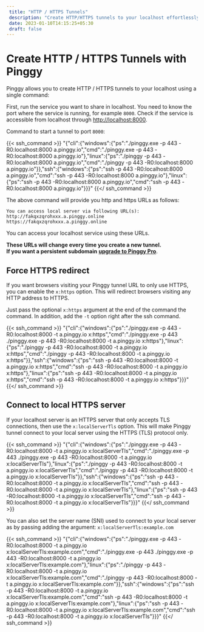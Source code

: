 ```yaml
---
 title: "HTTP / HTTPS Tunnels" 
 description: "Create HTTP/HTTPS tunnels to your localhost effortlessly with Pinggy. Use a single command to share your service, and access it through dynamic URLs. For a persistent subdomain, upgrade to Pinggy Pro."
 date: 2023-01-10T14:15:25+05:30 
 draft: false 
---
```


# Create HTTP / HTTPS Tunnels with Pinggy

Pinggy allows you to create HTTP / HTTPS tunnels to your localhost using a single command:

First, run the service you want to share in localhost. You need to know the port where the service is running, for example `8000`. Check if the service is accessible from localhost through <a href="http://localhost:8080" target="_blank">http://localhost:8000</a>.

Command to start a tunnel to port `8000`:

{{< ssh_command >}}
"{\"cli\":{\"windows\":{\"ps\":\"./pinggy.exe -p 443 -R0:localhost:8000 a.pinggy.io\",\"cmd\":\"./pinggy.exe -p 443 -R0:localhost:8000 a.pinggy.io\"},\"linux\":{\"ps\":\"./pinggy -p 443 -R0:localhost:8000 a.pinggy.io\",\"cmd\":\"./pinggy -p 443 -R0:localhost:8000 a.pinggy.io\"}},\"ssh\":{\"windows\":{\"ps\":\"ssh -p 443 -R0:localhost:8000 a.pinggy.io\",\"cmd\":\"ssh -p 443 -R0:localhost:8000 a.pinggy.io\"},\"linux\":{\"ps\":\"ssh -p 443 -R0:localhost:8000 a.pinggy.io\",\"cmd\":\"ssh -p 443 -R0:localhost:8000 a.pinggy.io\"}}}"
{{</ ssh_command >}}

The above command will provide you http and https URLs as follows:

```
You can access local server via following URL(s):
http://fakqxzqrohxxx.a.pinggy.online
https://fakqxzqrohxxx.a.pinggy.online
```

You can access your localhost service using these URLs.

**These URLs will change every time you create a new tunnel.<br> If you want a persistent subdomain** <b><a target="_blank" href="https://pinggy.io/#prices">upgrade to Pinggy Pro</a></b>.


## Force HTTPS redirect

If you want browsers visiting your Pinggy tunnel URL to only use HTTPS, you can enable the `x:https` option. This will redirect browsers visiting any HTTP address to HTTPS.


Just pass the optional `x:https` argument at the end of the command the command. In addition, add the `-t` option right after the ssh command.

{{< ssh_command >}}
"{\"cli\":{\"windows\":{\"ps\":\"./pinggy.exe -p 443 -R0:localhost:8000 -t a.pinggy.io x:https\",\"cmd\":\"./pinggy.exe -p 443 ./pinggy.exe -p 443 -R0:localhost:8000 -t a.pinggy.io x:https\"},\"linux\":{\"ps\":\"./pinggy -p 443 -R0:localhost:8000 -t a.pinggy.io x:https\",\"cmd\":\"./pinggy -p 443 -R0:localhost:8000 -t a.pinggy.io x:https\"}},\"ssh\":{\"windows\":{\"ps\":\"ssh -p 443 -R0:localhost:8000 -t a.pinggy.io x:https\",\"cmd\":\"ssh -p 443 -R0:localhost:8000 -t a.pinggy.io x:https\"},\"linux\":{\"ps\":\"ssh -p 443 -R0:localhost:8000 -t a.pinggy.io x:https\",\"cmd\":\"ssh -p 443 -R0:localhost:8000 -t a.pinggy.io x:https\"}}}"
{{</ ssh_command >}}



## Connect to local HTTPS server

If your localhost server is an HTTPS server that only accepts TLS connections, then use the `x:localServerTls` option. This will make Pinggy tunnel connect to your local server using the HTTPS (TLS) protocol only.

{{< ssh_command >}}
"{\"cli\":{\"windows\":{\"ps\":\"./pinggy.exe -p 443 -R0:localhost:8000 -t a.pinggy.io x:localServerTls\",\"cmd\":\"./pinggy.exe -p 443 ./pinggy.exe -p 443 -R0:localhost:8000 -t a.pinggy.io x:localServerTls\"},\"linux\":{\"ps\":\"./pinggy -p 443 -R0:localhost:8000 -t a.pinggy.io x:localServerTls\",\"cmd\":\"./pinggy -p 443 -R0:localhost:8000 -t a.pinggy.io x:localServerTls\"}},\"ssh\":{\"windows\":{\"ps\":\"ssh -p 443 -R0:localhost:8000 -t a.pinggy.io x:localServerTls\",\"cmd\":\"ssh -p 443 -R0:localhost:8000 -t a.pinggy.io x:localServerTls\"},\"linux\":{\"ps\":\"ssh -p 443 -R0:localhost:8000 -t a.pinggy.io x:localServerTls\",\"cmd\":\"ssh -p 443 -R0:localhost:8000 -t a.pinggy.io x:localServerTls\"}}}"
{{</ ssh_command >}}




You can also set the server name (SNI) used to connect to your local server as by passing adding the argument: `x:localServerTls:example.com`

{{< ssh_command >}}
"{\"cli\":{\"windows\":{\"ps\":\"./pinggy.exe -p 443 -R0:localhost:8000 -t a.pinggy.io x:localServerTls:example.com\",\"cmd\":\"./pinggy.exe -p 443 ./pinggy.exe -p 443 -R0:localhost:8000 -t a.pinggy.io x:localServerTls:example.com\"},\"linux\":{\"ps\":\"./pinggy -p 443 -R0:localhost:8000 -t a.pinggy.io x:localServerTls:example.com\",\"cmd\":\"./pinggy -p 443 -R0:localhost:8000 -t a.pinggy.io x:localServerTls:example.com\"}},\"ssh\":{\"windows\":{\"ps\":\"ssh -p 443 -R0:localhost:8000 -t a.pinggy.io x:localServerTls:example.com\",\"cmd\":\"ssh -p 443 -R0:localhost:8000 -t a.pinggy.io x:localServerTls:example.com\"},\"linux\":{\"ps\":\"ssh -p 443 -R0:localhost:8000 -t a.pinggy.io x:localServerTls:example.com\",\"cmd\":\"ssh -p 443 -R0:localhost:8000 -t a.pinggy.io x:localServerTls\"}}}"
{{</ ssh_command >}}


